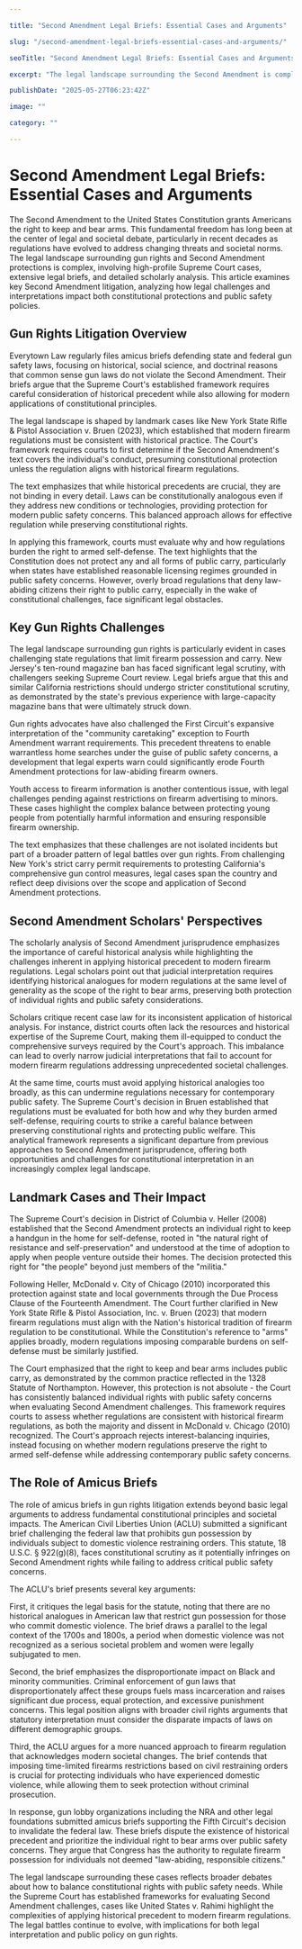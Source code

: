 ```yaml
---

title: "Second Amendment Legal Briefs: Essential Cases and Arguments"

slug: "/second-amendment-legal-briefs-essential-cases-and-arguments/"

seoTitle: "Second Amendment Legal Briefs: Essential Cases and Arguments"

excerpt: "The legal landscape surrounding the Second Amendment is complex, evolving through landmark cases like Bruen and McDonald. This article analyzes key legal challenges, the role of amicus briefs, and the balancing act between constitutional rights and public safety regulations."

publishDate: "2025-05-27T06:23:42Z"

image: ""

category: ""

---
```



# Second Amendment Legal Briefs: Essential Cases and Arguments

The Second Amendment to the United States Constitution grants Americans the right to keep and bear arms. This fundamental freedom has long been at the center of legal and societal debate, particularly in recent decades as regulations have evolved to address changing threats and societal norms. The legal landscape surrounding gun rights and Second Amendment protections is complex, involving high-profile Supreme Court cases, extensive legal briefs, and detailed scholarly analysis. This article examines key Second Amendment litigation, analyzing how legal challenges and interpretations impact both constitutional protections and public safety policies.


## Gun Rights Litigation Overview

Everytown Law regularly files amicus briefs defending state and federal gun safety laws, focusing on historical, social science, and doctrinal reasons that common sense gun laws do not violate the Second Amendment. Their briefs argue that the Supreme Court's established framework requires careful consideration of historical precedent while also allowing for modern applications of constitutional principles.

The legal landscape is shaped by landmark cases like New York State Rifle & Pistol Association v. Bruen (2023), which established that modern firearm regulations must be consistent with historical practice. The Court's framework requires courts to first determine if the Second Amendment's text covers the individual's conduct, presuming constitutional protection unless the regulation aligns with historical firearm regulations.

The text emphasizes that while historical precedents are crucial, they are not binding in every detail. Laws can be constitutionally analogous even if they address new conditions or technologies, providing protection for modern public safety concerns. This balanced approach allows for effective regulation while preserving constitutional rights.

In applying this framework, courts must evaluate why and how regulations burden the right to armed self-defense. The text highlights that the Constitution does not protect any and all forms of public carry, particularly when states have established reasonable licensing regimes grounded in public safety concerns. However, overly broad regulations that deny law-abiding citizens their right to public carry, especially in the wake of constitutional challenges, face significant legal obstacles.


## Key Gun Rights Challenges

The legal landscape surrounding gun rights is particularly evident in cases challenging state regulations that limit firearm possession and carry. New Jersey's ten-round magazine ban has faced significant legal scrutiny, with challengers seeking Supreme Court review. Legal briefs argue that this and similar California restrictions should undergo stricter constitutional scrutiny, as demonstrated by the state's previous experience with large-capacity magazine bans that were ultimately struck down.

Gun rights advocates have also challenged the First Circuit's expansive interpretation of the "community caretaking" exception to Fourth Amendment warrant requirements. This precedent threatens to enable warrantless home searches under the guise of public safety concerns, a development that legal experts warn could significantly erode Fourth Amendment protections for law-abiding firearm owners.

Youth access to firearm information is another contentious issue, with legal challenges pending against restrictions on firearm advertising to minors. These cases highlight the complex balance between protecting young people from potentially harmful information and ensuring responsible firearm ownership.

The text emphasizes that these challenges are not isolated incidents but part of a broader pattern of legal battles over gun rights. From challenging New York's strict carry permit requirements to protesting California's comprehensive gun control measures, legal cases span the country and reflect deep divisions over the scope and application of Second Amendment protections.


## Second Amendment Scholars' Perspectives

The scholarly analysis of Second Amendment jurisprudence emphasizes the importance of careful historical analysis while highlighting the challenges inherent in applying historical precedent to modern firearm regulations. Legal scholars point out that judicial interpretation requires identifying historical analogues for modern regulations at the same level of generality as the scope of the right to bear arms, preserving both protection of individual rights and public safety considerations.

Scholars critique recent case law for its inconsistent application of historical analysis. For instance, district courts often lack the resources and historical expertise of the Supreme Court, making them ill-equipped to conduct the comprehensive surveys required by the Court's approach. This imbalance can lead to overly narrow judicial interpretations that fail to account for modern firearm regulations addressing unprecedented societal challenges.

At the same time, courts must avoid applying historical analogies too broadly, as this can undermine regulations necessary for contemporary public safety. The Supreme Court's decision in Bruen established that regulations must be evaluated for both how and why they burden armed self-defense, requiring courts to strike a careful balance between preserving constitutional rights and protecting public welfare. This analytical framework represents a significant departure from previous approaches to Second Amendment jurisprudence, offering both opportunities and challenges for constitutional interpretation in an increasingly complex legal landscape.


## Landmark Cases and Their Impact

The Supreme Court's decision in District of Columbia v. Heller (2008) established that the Second Amendment protects an individual right to keep a handgun in the home for self-defense, rooted in "the natural right of resistance and self-preservation" and understood at the time of adoption to apply when people venture outside their homes. The decision protected this right for "the people" beyond just members of the "militia."

Following Heller, McDonald v. City of Chicago (2010) incorporated this protection against state and local governments through the Due Process Clause of the Fourteenth Amendment. The Court further clarified in New York State Rifle & Pistol Association, Inc. v. Bruen (2023) that modern firearm regulations must align with the Nation's historical tradition of firearm regulation to be constitutional. While the Constitution's reference to "arms" applies broadly, modern regulations imposing comparable burdens on self-defense must be similarly justified.

The Court emphasized that the right to keep and bear arms includes public carry, as demonstrated by the common practice reflected in the 1328 Statute of Northampton. However, this protection is not absolute - the Court has consistently balanced individual rights with public safety concerns when evaluating Second Amendment challenges. This framework requires courts to assess whether regulations are consistent with historical firearm regulations, as both the majority and dissent in McDonald v. Chicago (2010) recognized. The Court's approach rejects interest-balancing inquiries, instead focusing on whether modern regulations preserve the right to armed self-defense while addressing contemporary public safety concerns.


## The Role of Amicus Briefs

The role of amicus briefs in gun rights litigation extends beyond basic legal arguments to address fundamental constitutional principles and societal impacts. The American Civil Liberties Union (ACLU) submitted a significant brief challenging the federal law that prohibits gun possession by individuals subject to domestic violence restraining orders. This statute, 18 U.S.C. § 922(g)(8), faces constitutional scrutiny as it potentially infringes on Second Amendment rights while failing to address critical public safety concerns.

The ACLU's brief presents several key arguments:

First, it critiques the legal basis for the statute, noting that there are no historical analogues in American law that restrict gun possession for those who commit domestic violence. The brief draws a parallel to the legal context of the 1700s and 1800s, a period when domestic violence was not recognized as a serious societal problem and women were legally subjugated to men.

Second, the brief emphasizes the disproportionate impact on Black and minority communities. Criminal enforcement of gun laws that disproportionately affect these groups fuels mass incarceration and raises significant due process, equal protection, and excessive punishment concerns. This legal position aligns with broader civil rights arguments that statutory interpretation must consider the disparate impacts of laws on different demographic groups.

Third, the ACLU argues for a more nuanced approach to firearm regulation that acknowledges modern societal changes. The brief contends that imposing time-limited firearms restrictions based on civil restraining orders is crucial for protecting individuals who have experienced domestic violence, while allowing them to seek protection without criminal prosecution.

In response, gun lobby organizations including the NRA and other legal foundations submitted amicus briefs supporting the Fifth Circuit's decision to invalidate the federal law. These briefs dispute the existence of historical precedent and prioritize the individual right to bear arms over public safety concerns. They argue that Congress has the authority to regulate firearm possession for individuals not deemed "law-abiding, responsible citizens."

The legal landscape surrounding these cases reflects broader debates about how to balance constitutional rights with public safety needs. While the Supreme Court has established frameworks for evaluating Second Amendment challenges, cases like United States v. Rahimi highlight the complexities of applying historical precedent to modern firearm regulations. The legal battles continue to evolve, with implications for both legal interpretation and public policy on gun rights.

